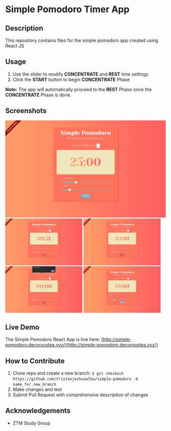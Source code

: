 # Simple Pomodoro Timer App

## Description
This repository contains files for the simple pomodoro app created using React JS

## Usage
1. Use the slider to modify **CONCENTRATE** and **REST** time settings
2. Click the **START** button to begin **CONCENTRATE** Phase

**Note:** The app will automatically proceed to the **REST** Phase once the **CONCENTRATE** Phase is done. 

## Screenshots
![Simple Pomodoro Main Screen](./simple-pomodoro-demo-1.png "Main Screen")
<img alt= "Concentrate Phase" src = "./simple-pomodoro-demo-2.png" width = "48%" height = "48%"> <img alt= "Rest Phase" src = "./simple-pomodoro-demo-3.png" width = "48%" height = "48%">
<img alt= "Countdown Complete" src = "./simple-pomodoro-demo-4.png" width = "48%" height = "48%"> <img alt= "Cycle Count Added" src = "./simple-pomodoro-demo-5.png" width = "48%" height = "48%">

## Live Demo
The Simple Pomodoro React App is live here: [http://simple-pomodoro.decoroustea.xyz/](http://simple-pomodoro.decoroustea.xyz/)


## How to Contribute
1. Clone repo and create a new branch: `$ git checkout https://github.com/tristanjoshuaalba/simple-pomodoro -b name_for_new_branch`
2. Make changes and test
3. Submit Pull Request with comprehensive description of changes

## Acknowledgements
- ZTM Study Group